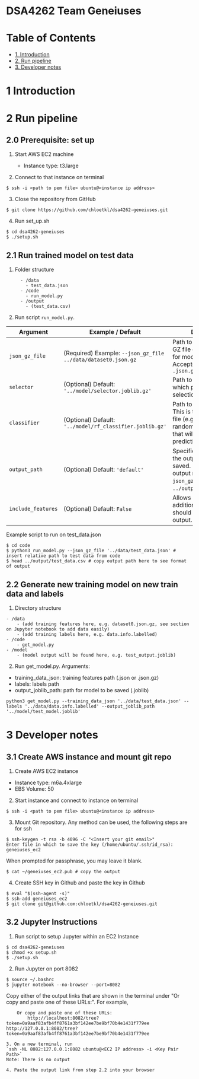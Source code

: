 # DSA4262 Team Geneiuses

# Table of Contents

- [1. Introduction](#1-introduction)
- [2. Run pipeline](#2-run-pipeline)
- [3. Developer notes](#3-developer-notes)


# 1 Introduction

# 2 Run pipeline

## 2.0 Prerequisite: set up
1. Start AWS EC2 machine
    - Instance type: t3.large
  
2. Connect to that instance on terminal
```
$ ssh -i <path to pem file> ubuntu@<instance ip address>
```

3. Close the repository from GitHub
```
$ git clone https://github.com/chloetkl/dsa4262-geneiuses.git
```

4. Run set_up.sh
```
$ cd dsa4262-geneiuses
$ ./setup.sh
```

## 2.1 Run trained model on test data
1. Folder structure
   ```
     - /data
       - test_data.json
     - /code
       - run_model.py
     - /output
       - (test_data.csv)
   ```

3. Run script `run_model.py`.

| Argument           | Example / Default                                                                                      | Description                                                                                                                                          |
|--------------------|--------------------------------------------------------------------------------------------------------|------------------------------------------------------------------------------------------------------------------------------------------------------|
| `json_gz_file`     | (Required) Example: `--json_gz_file ../data/dataset0.json.gz`                                          | Path to the input JSON GZ file containing data for model predictions. Accepted formats: `.json`, `.json.gz`                                         |
| `selector`         | (Optional) Default: `'../model/selector.joblib.gz'`                                                    | Path to the selector file, which performs feature selection.                                                                              |
| `classifier`       | (Optional) Default: `'../model/rf_classifier.joblib.gz'`                                               | Path to the classifier file. This is the main model file (e.g., a trained random forest classifier) that will perform predictions.        |
| `output_path`      | (Optional) Default: `'default'`                                                                        | Specifies the path where the output should be saved. If not stated, the output name follows `json_gz_file` (e.g., `../output/dataset0.csv`). |
| `include_features` | (Optional) Default: `False`                                                                            | Allows specifying if additional features should be included in the output.                                                                |

Example script to run on test_data.json
```
$ cd code
$ python3 run_model.py --json_gz_file '../data/test_data.json' # insert relative path to test data from code
$ head ../output/test_data.csv # copy output path here to see format of output
```

## 2.2 Generate new training model on new train data and labels
1. Directory structure
```
- /data
    - (add training features here, e.g. dataset0.json.gz, see section on Jupyter notebook to add data easily)
    - (add training labels here, e.g. data.info.labelled)
- /code
    - get_model.py
- /model
    - (model output will be found here, e.g. test_output.joblib)
```
2. Run get_model.py. Arguments:
- training_data_json: training features path (.json or .json.gz)
- labels: labels path
- output_joblib_path: path for model to be saved (.joblib)
```
python3 get_model.py --training_data_json '../data/test_data.json' --labels '../data/data.info.labelled' --output_joblib_path '../model/test_model.joblib'
```

# 3 Developer notes
## 3.1 Create AWS instance and mount git repo

1. Create AWS EC2 instance
- Instance type: m6a.4xlarge
- EBS Volume: 50

2. Start instance and connect to instance on terminal
```
$ ssh -i <path to pem file> ubuntu@<instance ip address>
```

3. Mount Git repository. Any method can be used, the following steps are for ssh
```
$ ssh-keygen -t rsa -b 4096 -C "<Insert your git email>"
Enter file in which to save the key (/home/ubuntu/.ssh/id_rsa): geneiuses_ec2
```
When prompted for passphrase, you may leave it blank.
```
$ cat ~/geneiuses_ec2.pub # copy the output 
```

4. Create SSH key in Github and paste the key in Github
```
$ eval "$(ssh-agent -s)"
$ ssh-add geneiuses_ec2
$ git clone git@github.com:chloetkl/dsa4262-geneiuses.git
```


## 3.2 Jupyter Instructions 

1. Run script to setup Jupyter within an EC2 Instance 
```
$ cd dsa4262-geneiuses
$ chmod +x setup.sh
$ ./setup.sh
```

2. Run Jupyter on port 8082
```
$ source ~/.bashrc
$ jupyter notebook --no-browser --port=8082
```
Copy either of the output links that are shown in the terminal under "Or copy and paste one of these URLs:". For example,
```
    Or copy and paste one of these URLs:
        http://localhost:8082/tree?token=0a9aaf83afb4ff8761a3bf142ee7be9bf70b4e1431f779ee                                                                                http://127.0.0.1:8082/tree?token=0a9aaf83afb4ff8761a3bf142ee7be9bf70b4e1431f779ee 

3. On a new terminal, run
`ssh -NL 8082:127.0.0.1:8082 ubuntu@<EC2 IP address> -i <Key Pair Path>`
Note: There is no output

4. Paste the output link from step 2.2 into your browser
